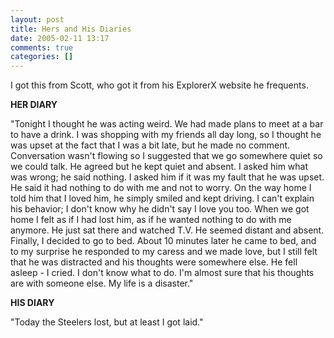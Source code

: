 ```yaml
---
layout: post
title: Hers and His Diaries
date: 2005-02-11 13:17
comments: true
categories: []
---
```

I got this from Scott, who got it from his ExplorerX website he frequents.

<b>HER DIARY</b>

"Tonight I thought he was acting weird. We had made plans to meet at a bar to have a drink. I was shopping with my friends all day long, so I thought he was upset at the fact that I was a bit late, but he made no comment. Conversation wasn't flowing so I suggested that we go somewhere quiet so we could talk. He agreed but he kept quiet and absent. I asked him what was wrong; he said nothing. I asked him if it was my fault that he was upset. He said it had nothing to do with me and not to worry. On the way home I told him that I loved him, he simply smiled and kept driving. I can't explain his behavior; I don't know why he didn't say I love you too. When we got home I felt as if I had lost him, as if he wanted nothing to do with me anymore. He just sat there and watched T.V. He seemed distant and absent. Finally, I decided to go to bed. About 10 minutes later he came to bed, and to my surprise he responded to my caress and we made love, but I still felt that he was distracted and his thoughts were somewhere else. He fell asleep - I cried. I don't know what to do. I'm almost sure that his thoughts are with someone else. My life is a disaster."

<b>HIS DIARY</b>

"Today the Steelers lost, but at least I got laid."
